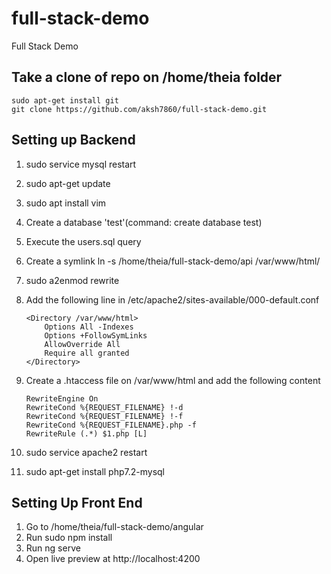 # full-stack-demo
Full Stack Demo

## Take a clone of repo on /home/theia folder
	sudo apt-get install git
	git clone https://github.com/aksh7860/full-stack-demo.git

## Setting up Backend
1. sudo service mysql restart
3. sudo apt-get update
4. sudo apt install vim
5. Create a database 'test'(command: create database test)
6. Execute the users.sql query 
7. Create a symlink ln -s /home/theia/full-stack-demo/api /var/www/html/
8. sudo a2enmod rewrite
9. Add the following line in /etc/apache2/sites-available/000-default.conf
	```
	<Directory /var/www/html>
        Options All -Indexes
        Options +FollowSymLinks
        AllowOverride All
        Require all granted
    </Directory>
    ```
10. Create a .htaccess file on /var/www/html and add the following content
	```
	RewriteEngine On
	RewriteCond %{REQUEST_FILENAME} !-d
	RewriteCond %{REQUEST_FILENAME} !-f
	RewriteCond %{REQUEST_FILENAME}.php -f
	RewriteRule (.*) $1.php [L]
	```

11.  sudo service apache2 restart
12.  sudo apt-get install php7.2-mysql



## Setting Up Front End
1. Go to /home/theia/full-stack-demo/angular
2. Run sudo npm install
3. Run ng serve
4. Open live preview at http://localhost:4200
